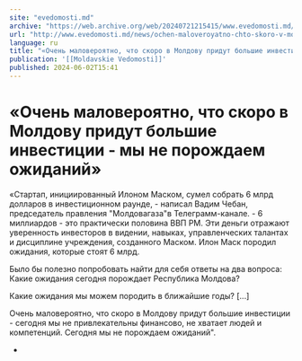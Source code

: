 ```yaml
---
site: "evedomosti.md"
archive: "https://web.archive.org/web/20240721215415/www.evedomosti.md/news/ochen-maloveroyatno-chto-skoro-v-moldovu-pridut-bolshie-inve"
url: "http://www.evedomosti.md/news/ochen-maloveroyatno-chto-skoro-v-moldovu-pridut-bolshie-inve"
language: ru
title: "«Очень маловероятно, что скоро в Молдову придут большие инвестиции - мы не порождаем ожиданий»"
publication: '[[Moldavskie Vedomosti]]'
published: 2024-06-02T15:41
---
```


# «Очень маловероятно, что скоро в Молдову придут большие инвестиции - мы не порождаем ожиданий»

«Стартап, инициированный Илоном Маском, сумел собрать 6 млрд долларов в инвестиционном раунде, - написал Вадим Чебан, председатель правления "Молдовагаза"в Телеграмм-канале. - 6 миллиардов - это практически половина ВВП РМ. Эти деньги отражают уверенность инвесторов в видении, навыках, управленческих талантах и дисциплине учреждения, созданного Маском. Илон Маск породил ожидания, которые стоят 6 млрд.

Было бы полезно попробовать найти для себя ответы на два вопроса: Какие ожидания сегодня порождает Республика Молдова?

Какие ожидания мы можем породить в ближайшие годы? [...]

Очень маловероятно, что скоро в Молдову придут большие инвестиции - сегодня мы не привлекательны финансово, не хватает людей и компетенций. Сегодня мы не порождаем ожиданий".

-